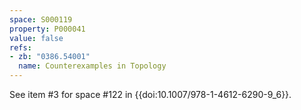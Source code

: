 ```yaml
---
space: S000119
property: P000041
value: false
refs:
- zb: "0386.54001"
  name: Counterexamples in Topology
---
```


See item #3 for space #122 in {{doi:10.1007/978-1-4612-6290-9_6}}.
